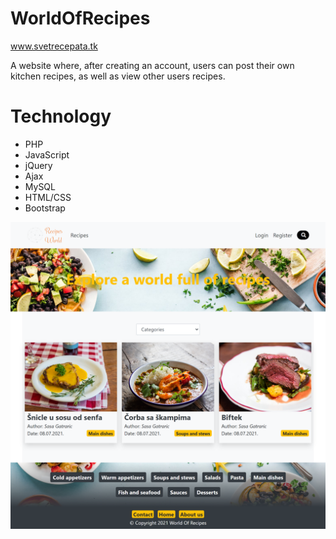 # WorldOfRecipes
<a href="http://svetrecepata.tk/">www.svetrecepata.tk<a>
<p align="start">
  A website where, after creating an account, users can post their own kitchen recipes, as well as view other users recipes.
</p>


# Technology
<ul>
<li>PHP</li>
<li>JavaScript</li>
<li>jQuery</li>
<li>Ajax</li>
<li>MySQL</li>
<li>HTML/CSS</li>
<li>Bootstrap</li>
</ul>


<p align="center">
  <img src="Site%20image.png" width="600" title="hover text">
</p>
